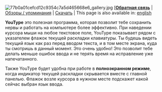 ![77b0a01cefcd12c9354c7a5d465668e6_gallery.jpg](https://bitbucket.org/repo/qkA8xg/images/3857503899-77b0a01cefcd12c9354c7a5d465668e6_gallery.jpg)
[[**Обратная связь**](https://github.com/freefelt/YouType/issues/new)  |  [Обзоры / упоминания](reviews.md)  |  [Скачать](https://github.com/freefelt/YouType/releases)  |  This page is also available in: [english](../..)

**YouType** это полезная программа, которая позволит тебе сохранить нервы и работать на компьютере более эффективно. При наведении курсора мыши на любое текстовое поле, YouType показывает рядом с указателем флажок текущей раскладки клавиатуры. Ты будешь видеть текущий язык как раз перед вводом текста, и в том месте экрана, куда ты смотришь в данный момент. Это очень удобно! Это позволит тебе делать меньше ошибок ввода и не терять время на исправление уже напечатанного.

Также YouType будет удобна при работе в **полноэкранном режиме**, когда индикатор текущей раскладки скрывается вместе с главной панелью. Флажок возле курсора в нужном месте подскажет какой сейчас выбран язык ввода.

